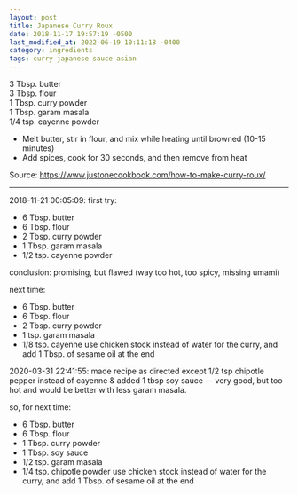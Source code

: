 ```yaml
---
layout: post
title: Japanese Curry Roux
date: 2018-11-17 19:57:19 -0500
last_modified_at: 2022-06-19 10:11:18 -0400
category: ingredients
tags: curry japanese sauce asian
---
```

3 Tbsp. butter  
3 Tbsp. flour  
1 Tbsp. curry powder  
1 Tbsp. garam masala  
1/4 tsp. cayenne powder  

  * Melt butter, stir in flour, and mix while heating until browned (10-15 minutes)
  * Add spices, cook for 30 seconds, and then remove from heat

Source: https://www.justonecookbook.com/how-to-make-curry-roux/  

---

2018-11-21 00:05:09: first try:
* 6 Tbsp. butter
* 6 Tbsp. flour
* 2 Tbsp. curry powder
* 1 Tbsp. garam masala
* 1/2 tsp. cayenne powder

conclusion: promising, but flawed (way too hot, too spicy, missing umami)

next time:

* 6 Tbsp. butter
* 6 Tbsp. flour
* 2 Tbsp. curry powder
* 1 tsp. garam masala
* 1/8 tsp. cayenne
use chicken stock instead of water for the curry, and add 1 Tbsp. of sesame oil at the end

2020-03-31 22:41:55: made recipe as directed except 1/2 tsp chipotle pepper instead
of cayenne & added 1 tbsp soy sauce — very good, but too hot and would be better with
less garam masala.

so, for next time: 
* 6 Tbsp. butter
* 6 Tbsp. flour
* 1 Tbsp. curry powder
* 1 Tbsp. soy sauce
* 1/2 tsp. garam masala
* 1/4 tsp. chipotle powder
use chicken stock instead of water for the curry, and add 1 Tbsp. of sesame oil at the end
